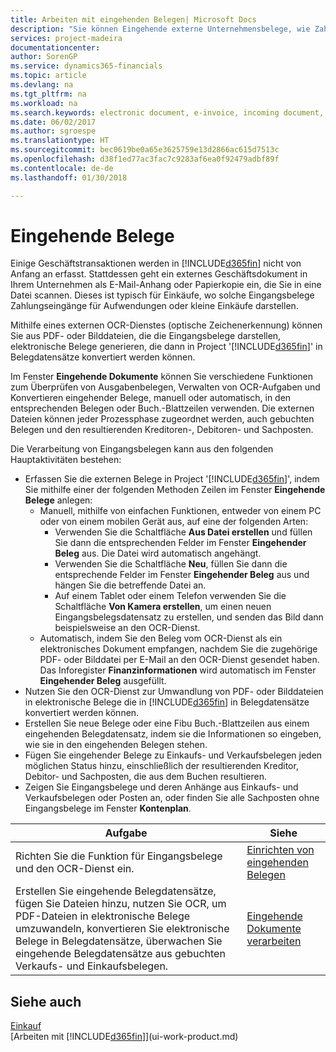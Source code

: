 ```yaml
---
title: Arbeiten mit eingehenden Belegen| Microsoft Docs
description: "Sie können Eingehende externe Unternehmensbelege, wie Zahlungseingänge oder PDF-Dateien verwalten, OCR-Aufgaben verwalten und Dateien in elektronische Belege umwandeln und in Financials aufzeichnen."
services: project-madeira
documentationcenter: 
author: SorenGP
ms.service: dynamics365-financials
ms.topic: article
ms.devlang: na
ms.tgt_pltfrm: na
ms.workload: na
ms.search.keywords: electronic document, e-invoice, incoming document, OCR, ecommerce, document exchange, import invoice
ms.date: 06/02/2017
ms.author: sgroespe
ms.translationtype: HT
ms.sourcegitcommit: bec0619be0a65e3625759e13d2866ac615d7513c
ms.openlocfilehash: d38f1ed77ac3fac7c9283af6ea0f92479adbf89f
ms.contentlocale: de-de
ms.lasthandoff: 01/30/2018

---
```

# <a name="incoming-documents"></a>Eingehende Belege
Einige Geschäftstransaktionen werden in [!INCLUDE[d365fin](includes/d365fin_md.md)] nicht von Anfang an erfasst. Stattdessen geht ein externes Geschäftsdokument in Ihrem Unternehmen als E-Mail-Anhang oder Papierkopie ein, die Sie in eine Datei scannen. Dieses ist typisch für Einkäufe, wo solche Eingangsbelege Zahlungseingänge für Aufwendungen oder kleine Einkäufe darstellen.

Mithilfe eines externen OCR-Dienstes (optische Zeichenerkennung) können Sie aus PDF- oder Bilddateien, die die Eingangsbelege darstellen, elektronische Belege generieren, die dann in Project '[!INCLUDE[d365fin](includes/d365fin_md.md)]' in Belegdatensätze konvertiert werden können.

Im Fenster **Eingehende Dokumente** können Sie verschiedene Funktionen zum Überprüfen von Ausgabenbelegen, Verwalten von OCR-Aufgaben und Konvertieren eingehender Belege, manuell oder automatisch, in den entsprechenden Belegen oder Buch.-Blattzeilen verwenden. Die externen Dateien können jeder Prozessphase zugeordnet werden, auch gebuchten Belegen und den resultierenden Kreditoren-, Debitoren- und Sachposten.

Die Verarbeitung von Eingangsbelegen kann aus den folgenden Hauptaktivitäten bestehen:

* Erfassen Sie die externen Belege in Project '[!INCLUDE[d365fin](includes/d365fin_md.md)]', indem Sie mithilfe einer der folgenden Methoden Zeilen im Fenster **Eingehende Belege** anlegen:
  * Manuell, mithilfe von einfachen Funktionen, entweder von einem PC oder von einem mobilen Gerät aus, auf eine der folgenden Arten:
    * Verwenden Sie die Schaltfläche **Aus Datei erstellen** und füllen Sie dann die entsprechenden Felder im Fenster **Eingehender Beleg** aus. Die Datei wird automatisch angehängt.  
    * Verwenden Sie die Schaltfläche **Neu**, füllen Sie dann die entsprechende Felder im Fenster **Eingehender Beleg** aus und hängen Sie die betreffende Datei an.
    * Auf einem Tablet oder einem Telefon verwenden Sie die Schaltfläche **Von Kamera erstellen**, um einen neuen Eingangsbelegsdatensatz zu erstellen, und senden das Bild dann beispielsweise an den OCR-Dienst.
  * Automatisch, indem Sie den Beleg vom OCR-Dienst als ein elektronisches Dokument empfangen, nachdem Sie die zugehörige PDF- oder Bilddatei per E-Mail an den OCR-Dienst gesendet haben. Das Inforegister **Finanzinformationen** wird automatisch im Fenster **Eingehender Beleg** ausgefüllt.
* Nutzen Sie den OCR-Dienst zur Umwandlung von PDF- oder Bilddateien in elektronische Belege die in [!INCLUDE[d365fin](includes/d365fin_md.md)] in Belegdatensätze konvertiert werden können.
* Erstellen Sie neue Belege oder eine Fibu Buch.-Blattzeilen aus einem eingehenden Belegdatensatz, indem sie die Informationen so eingeben, wie sie in den eingehenden Belegen stehen.
* Fügen Sie eingehender Belege zu Einkaufs- und Verkaufsbelegen jeden möglichen Status hinzu, einschließlich der resultierenden Kreditor, Debitor- und Sachposten, die aus dem Buchen resultieren.
* Zeigen Sie Eingangsbelege und deren Anhänge aus Einkaufs- und Verkaufsbelegen oder Posten an, oder finden Sie alle Sachposten ohne Eingangsbelege im Fenster **Kontenplan**.

| Aufgabe | Siehe |
| --- | --- |
| Richten Sie die Funktion für Eingangsbelege und den OCR-Dienst ein. |[Einrichten von eingehenden Belegen](across-how-setup-income-documents.md) |
| Erstellen Sie eingehende Belegdatensätze, fügen Sie Dateien hinzu, nutzen Sie OCR, um PDF-Dateien in elektronische Belege umzuwandeln, konvertieren Sie elektronische Belege in Belegdatensätze, überwachen Sie eingehende Belegdatensätze aus gebuchten Verkaufs- und Einkaufsbelegen. |[Eingehende Dokumente verarbeiten](across-process-income-documents.md) |

## <a name="see-also"></a>Siehe auch
[Einkauf](purchasing-manage-purchasing.md)  
[Arbeiten mit [!INCLUDE[d365fin](includes/d365fin_md.md)]](ui-work-product.md)

